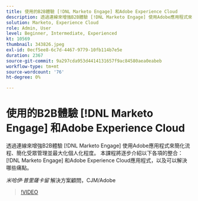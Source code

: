 ```yaml
---
title: 使用的B2B體驗 [!DNL Marketo Engage] 和Adobe Experience Cloud
description: 透過連線來增強B2B體驗 [!DNL Marketo Engage] 使用Adobe應用程式來簡化流程、簡化受眾管理並最大化個人化程度。
solution: Marketo, Experience Cloud
role: Admin, User
level: Beginner, Intermediate, Experienced
kt: 10569
thumbnail: 343826.jpeg
exl-id: 0ecf5ee8-6c7d-4467-9779-10fb114b7e5e
duration: 2367
source-git-commit: 9a297cda953d4414131657f9ac84580aea0eabeb
workflow-type: tm+mt
source-wordcount: '76'
ht-degree: 0%

---
```


# 使用的B2B體驗 [!DNL Marketo Engage] 和Adobe Experience Cloud

透過連線來增強B2B體驗 [!DNL Marketo Engage] 使用Adobe應用程式來簡化流程、簡化受眾管理並最大化個人化程度。 本課程將逐步介紹以下各項的整合： [!DNL Marketo Engage] 和Adobe Experience Cloud應用程式，以及可以解決哪些痛點。

*米哈伊·普里薩卡留* 解決方案顧問，CJM/Adobe

>[!VIDEO](https://video.tv.adobe.com/v/343826/?quality=12&learn=on)
